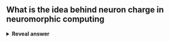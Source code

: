 ## What is the idea behind neuron charge in neuromorphic computing
<details>
<summary><b>Reveal answer</b></summary>
Charage accumulates over time as spikes pass through the network<br><br>Has leakage! Charge dissapates over time<br><br>When the neuron's charge reaches a threshold, the neuro fires and emits a signal along its outgoing connections<br><br>
</details>
